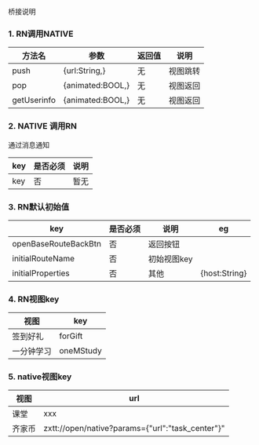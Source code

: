 桥接说明

### 1. RN调用NATIVE
|  方法名   | 参数  |  返回值  |  说明  |
|  ----  | ----  | ----  |----  |
| push  | {url:String,} | 无  | 视图跳转  |
| pop  | {animated:BOOL,} | 无  | 视图返回  |
| getUserinfo  | {animated:BOOL,} | 无  | 视图返回  |

### 2. NATIVE 调用RN
通过消息通知

|  key   | 是否必须  |  说明  |
|  ----  | ----  | ----  |
| key  | 否 | 暂无  |



### 3. RN默认初始值

|  key   | 是否必须  |  说明  | eg|
|  ----  | ----  | ----  | ---|
| openBaseRouteBackBtn  | 否 | 返回按钮  |
| initialRouteName  | 否 | 初始视图key  |
| initialProperties  | 否 | 其他  |{host:String}

### 4. RN视图key

|  视图   | key  |  
|  ----  | ----  |
| 签到好礼  | forGift |
| 一分钟学习  | oneMStudy |

### 5. native视图key
  |  视图   | url  |
|  ----  | ----  |
| 课堂  | xxx |
| 齐家币  | zxtt://open/native?params={\"url\":\"task_center\"}" |
